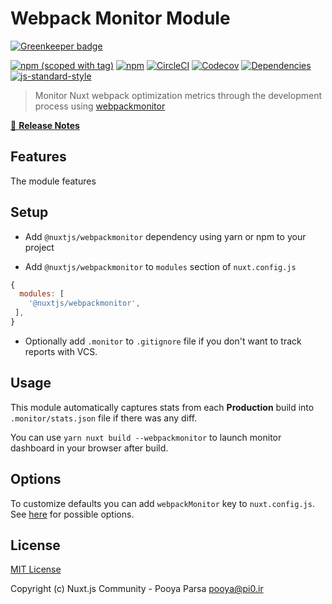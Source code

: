 # Webpack Monitor Module

[![Greenkeeper badge](https://badges.greenkeeper.io/nuxt-community/webpackmonitor-module.svg)](https://greenkeeper.io/)

[![npm (scoped with tag)](https://img.shields.io/npm/v/@nuxtjs/webpackmonitor/latest.svg?style=flat-square)](https://npmjs.com/package/@nuxtjs/webpackmonitor)
[![npm](https://img.shields.io/npm/dt/@nuxtjs/webpackmonitor.svg?style=flat-square)](https://npmjs.com/package/@nuxtjs/webpackmonitor)
[![CircleCI](https://img.shields.io/circleci/project/github/nuxt-community/webpackmonitor-module.svg?style=flat-square)](https://circleci.com/gh/nuxt-community/webpackmonitor-module)
[![Codecov](https://img.shields.io/codecov/c/github/nuxt-community/webpackmonitor-module.svg?style=flat-square)](https://codecov.io/gh/nuxt-community/webpackmonitor-module)
[![Dependencies](https://david-dm.org/nuxt-community/webpackmonitor-module/status.svg?style=flat-square)](https://david-dm.org/nuxt-community/webpackmonitor-module)
[![js-standard-style](https://img.shields.io/badge/code_style-standard-brightgreen.svg?style=flat-square)](http://standardjs.com)

> Monitor Nuxt webpack optimization metrics through the development process using [webpackmonitor](https://github.com/webpackmonitor/webpackmonitor)

[📖 **Release Notes**](./CHANGELOG.md)

## Features

The module features

## Setup
- Add `@nuxtjs/webpackmonitor` dependency using yarn or npm to your project

- Add `@nuxtjs/webpackmonitor` to `modules` section of `nuxt.config.js`

```js
{
  modules: [
    '@nuxtjs/webpackmonitor',
 ],
}
```

- Optionally add `.monitor` to `.gitignore` file if you don't want to track reports with VCS.

## Usage

This module automatically captures stats from each **Production** build into `.monitor/stats.json` file if there was any diff.

You can use `yarn nuxt build --webpackmonitor` to launch monitor dashboard in your browser after build.

## Options

To customize defaults you can add `webpackMonitor` key to `nuxt.config.js`.
See [here](https://github.com/webpackmonitor/webpackmonitor) for possible options.

## License

[MIT License](./LICENSE)

Copyright (c) Nuxt.js Community - Pooya Parsa <pooya@pi0.ir>
